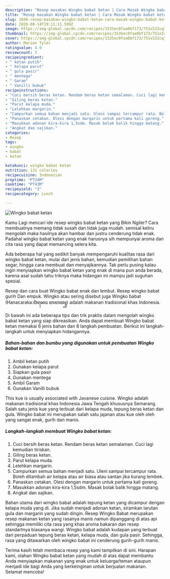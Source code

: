 ```yaml
---
description: "Resep masakan Wingko babat ketan | Cara Masak Wingko babat ketan Yang Lezat"
title: "Resep masakan Wingko babat ketan | Cara Masak Wingko babat ketan Yang Lezat"
slug: 1048-resep-masakan-wingko-babat-ketan-cara-masak-wingko-babat-ketan-yang-lezat
date: 2020-08-14T19:11:11.599Z
image: https://img-global.cpcdn.com/recipes/1535ec0faa0bf173/751x532cq70/wingko-babat-ketan-foto-resep-utama.jpg
thumbnail: https://img-global.cpcdn.com/recipes/1535ec0faa0bf173/751x532cq70/wingko-babat-ketan-foto-resep-utama.jpg
cover: https://img-global.cpcdn.com/recipes/1535ec0faa0bf173/751x532cq70/wingko-babat-ketan-foto-resep-utama.jpg
author: Marion Tyler
ratingvalue: 4.9
reviewcount: 3
recipeingredient:
- " ketan putih"
- " kelapa parut"
- " gula pasir"
- " mentega"
- " Garam"
- " Vanilli bubuk"
recipeinstructions:
- "Cuci bersih beras ketan. Rendam beras ketan semalaman. Cuci lagi kemudian tiriskan."
- "Giling beras ketan."
- "Parut kelapa muda."
- "Lelehkan margarin."
- "Campurkan semua bahan menjadi satu. Uleni sampai tercampur rata. Boleh ditambah air kelapa atau air biasa atau santan jika kurang lembek."
- "Panaskan cetakan. Olesi dengan margarin untuk pertama kali goreng."
- "Masukkan adonan kira-kira 1,5sdm. Masak bolak balik hingga matang."
- "Angkat dan sajikan."
categories:
- Resep
tags:
- wingko
- babat
- ketan

katakunci: wingko babat ketan 
nutrition: 131 calories
recipecuisine: Indonesian
preptime: "PT24M"
cooktime: "PT43M"
recipeyield: "3"
recipecategory: Lunch

---
```



![Wingko babat ketan](https://img-global.cpcdn.com/recipes/1535ec0faa0bf173/751x532cq70/wingko-babat-ketan-foto-resep-utama.jpg)

Kamu Lagi mencari ide resep wingko babat ketan yang Bikin Ngiler? Cara membuatnya memang tidak susah dan tidak juga mudah. semisal keliru mengolah maka hasilnya akan hambar dan justru cenderung tidak enak. Padahal wingko babat ketan yang enak harusnya sih mempunyai aroma dan cita rasa yang dapat memancing selera kita.

Ada beberapa hal yang sedikit banyak mempengaruhi kualitas rasa dari wingko babat ketan, mulai dari jenis bahan, kemudian pemilihan bahan segar, hingga cara membuat dan menyajikannya. Tak perlu pusing kalau ingin menyiapkan wingko babat ketan yang enak di mana pun anda berada, karena asal sudah tahu triknya maka hidangan ini mampu jadi suguhan spesial.

Resep dan cara buat Wingko babat enak dan lembut. Resep wingko babat gurih Dan empuk. Wingko atau sering disebut juga Wingko babat (Hanacaraka:ꦮꦶꦁꦏꦺꦴ ꦧꦧꦠ꧀) adalah makanan tradisional khas Indonesia.


Di bawah ini ada beberapa tips dan trik praktis dalam mengolah wingko babat ketan yang siap dikreasikan. Anda dapat membuat Wingko babat ketan memakai 6 jenis bahan dan 8 langkah pembuatan. Berikut ini langkah-langkah untuk menyiapkan hidangannya.

<!--inarticleads1-->

##### Bahan-bahan dan bumbu yang digunakan untuk pembuatan Wingko babat ketan:

1. Ambil  ketan putih
1. Gunakan  kelapa parut
1. Siapkan  gula pasir
1. Gunakan  mentega
1. Ambil  Garam
1. Gunakan  Vanilli bubuk


This kue is usually associated with Javanese cuisine. Wingko adalah makanan tradisional khas Indonesia Jawa Tengah khususnya Semarang. Salah satu jenis kue yang terbuat dari kelapa muda, tepung beras ketan dan gula. Wingko babat ini merupakan salah satu jajanan atau kue oleh oleh yang sangat enak, gurih dan manis. 

<!--inarticleads2-->

##### Langkah-langkah membuat Wingko babat ketan:

1. Cuci bersih beras ketan. Rendam beras ketan semalaman. Cuci lagi kemudian tiriskan.
1. Giling beras ketan.
1. Parut kelapa muda.
1. Lelehkan margarin.
1. Campurkan semua bahan menjadi satu. Uleni sampai tercampur rata. Boleh ditambah air kelapa atau air biasa atau santan jika kurang lembek.
1. Panaskan cetakan. Olesi dengan margarin untuk pertama kali goreng.
1. Masukkan adonan kira-kira 1,5sdm. Masak bolak balik hingga matang.
1. Angkat dan sajikan.


Bahan utama dari wingko babat adalah tepung ketan yang dicampur dengan kelapa muda yang di. Jika sudah menjadi adonan ketan, siramkan larutan gula dan margarin yang sudah dingin. Resep Wingko Babat merupakan resep makanan ketan yang rasanya manis namun dipanggang di atas api sehingga memiliki cita rasa yang khas aroma bakaran dan resep standartnya biasanya wangi. Wingko babat adalah kudapan yang terbuat dari perpaduan tepung beras ketan, kelapa muda, dan gula pasir. Sehingga, rasa yang ditawarkan oleh wingko babat ini cenderung gurih-gurih manis. 

Terima kasih telah membaca resep yang kami tampilkan di sini. Harapan kami, olahan Wingko babat ketan yang mudah di atas dapat membantu Anda menyiapkan makanan yang enak untuk keluarga/teman ataupun menjadi ide bagi Anda yang berkeinginan untuk berjualan makanan. Selamat mencoba!
